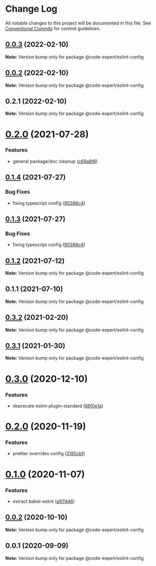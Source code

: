 # Change Log

All notable changes to this project will be documented in this file.
See [Conventional Commits](https://conventionalcommits.org) for commit guidelines.

## [0.0.3](https://github.com/CodeExpertETH/configs/compare/@code-expert/eslint-config@0.0.2...@code-expert/eslint-config@0.0.3) (2022-02-10)

**Note:** Version bump only for package @code-expert/eslint-config





## [0.0.2](https://github.com/CodeExpertETH/configs/compare/@code-expert/eslint-config@0.2.1...@code-expert/eslint-config@0.0.2) (2022-02-10)

**Note:** Version bump only for package @code-expert/eslint-config





## 0.2.1 (2022-02-10)

**Note:** Version bump only for package @code-expert/eslint-config





# [0.2.0](https://github.com/CodeExpertETH/configs/compare/@code-expert/eslint-config@0.1.4...@code-expert/eslint-config@0.2.0) (2021-07-28)


### Features

* general package/doc cleanup ([c69a8f6](https://github.com/CodeExpertETH/configs/commit/c69a8f60a03531f44d7996955d48d522d9637427))





## [0.1.4](https://github.com/CodeExpertETH/configs/compare/@code-expert/eslint-config@0.1.2...@code-expert/eslint-config@0.1.4) (2021-07-27)

### Bug Fixes

- fixing typescript config ([90388c4](https://github.com/CodeExpertETH/configs/commit/90388c4a744ba11070f668e752123d549994c4fb))

## [0.1.3](https://github.com/CodeExpertETH/configs/compare/@code-expert/eslint-config@0.1.2...@code-expert/eslint-config@0.1.3) (2021-07-27)

### Bug Fixes

- fixing typescript config ([90388c4](https://github.com/CodeExpertETH/configs/commit/90388c4a744ba11070f668e752123d549994c4fb))

## [0.1.2](https://github.com/CodeExpertETH/configs/compare/@code-expert/eslint-config@0.1.1...@code-expert/eslint-config@0.1.2) (2021-07-12)

**Note:** Version bump only for package @code-expert/eslint-config

## 0.1.1 (2021-07-10)

**Note:** Version bump only for package @code-expert/eslint-config

## [0.3.2](https://github.com/CodeExpertETH/configs/compare/@code-expert/eslint-config@0.3.1...@code-expert/eslint-config@0.3.2) (2021-02-20)

**Note:** Version bump only for package @code-expert/eslint-config

## [0.3.1](https://github.com/CodeExpertETH/configs/compare/@code-expert/eslint-config@0.3.0...@code-expert/eslint-config@0.3.1) (2021-01-30)

**Note:** Version bump only for package @code-expert/eslint-config

# [0.3.0](https://github.com/CodeExpertETH/configs/compare/@code-expert/eslint-config@0.2.0...@code-expert/eslint-config@0.3.0) (2020-12-10)

### Features

- deprecate eslint-plugin-standard ([66f0e1a](https://github.com/CodeExpertETH/configs/commit/66f0e1a2ca5060a631477a69d6706a6a8fda2708))

# [0.2.0](https://github.com/CodeExpertETH/configs/compare/@code-expert/eslint-config@0.1.0...@code-expert/eslint-config@0.2.0) (2020-11-19)

### Features

- prettier overrides config ([3185cbf](https://github.com/CodeExpertETH/configs/commit/3185cbf4a167796c4a702e7bc76a8193e5596551))

# [0.1.0](https://github.com/CodeExpertETH/configs/compare/@code-expert/eslint-config@0.0.2...@code-expert/eslint-config@0.1.0) (2020-11-07)

### Features

- extract babel-eslint ([a1f7446](https://github.com/CodeExpertETH/configs/commit/a1f744685ff7038a72a94a0efe69b28eb27d0a7e))

## [0.0.2](https://github.com/CodeExpertETH/configs/compare/@code-expert/eslint-config@0.0.1...@code-expert/eslint-config@0.0.2) (2020-10-10)

**Note:** Version bump only for package @code-expert/eslint-config

## 0.0.1 (2020-09-09)

**Note:** Version bump only for package @code-expert/eslint-config
